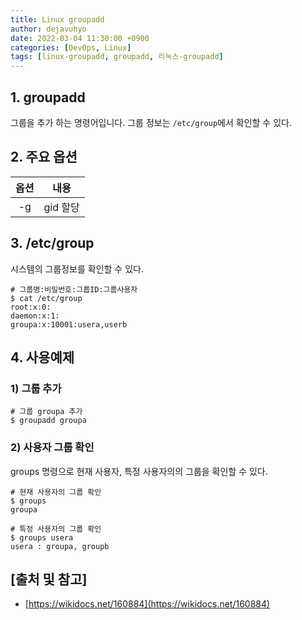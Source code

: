```yaml
---
title: Linux groupadd
author: dejavuhyo
date: 2022-03-04 11:30:00 +0900
categories: [DevOps, Linux]
tags: [linux-groupadd, groupadd, 리눅스-groupadd]
---
```


## 1. groupadd
그룹을 추가 하는 명령어입니다. 그룹 정보는 `/etc/group`에서 확인할 수 있다.

## 2. 주요 옵션

| 옵션 | 내용 |
|:-----:|:-----:|
| -g | gid 할당 |

## 3. /etc/group
시스템의 그룹정보를 확인할 수 있다.

```shell
# 그룹명:비밀번호:그룹ID:그룹사용자
$ cat /etc/group
root:x:0:
daemon:x:1:
groupa:x:10001:usera,userb
```

## 4. 사용예제

### 1) 그룹 추가

```shell
# 그룹 groupa 추가
$ groupadd groupa
```

### 2) 사용자 그룹 확인
groups 명령으로 현재 사용자, 특정 사용자의의 그룹을 확인할 수 있다.

```shell
# 현재 사용자의 그룹 확인
$ groups
groupa

# 특정 사용자의 그룹 확인
$ groups usera
usera : groupa, groupb
```

## [출처 및 참고]
* [https://wikidocs.net/160884](https://wikidocs.net/160884)

